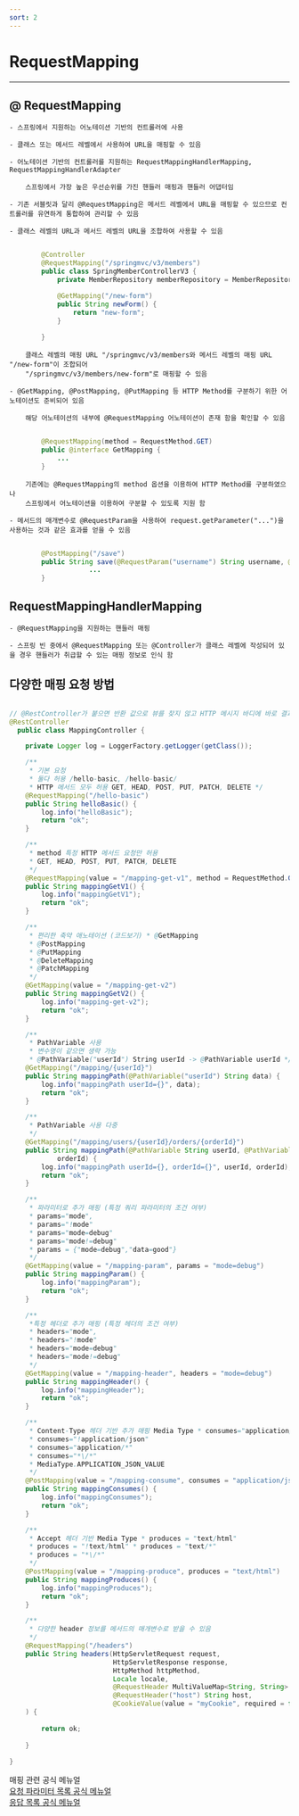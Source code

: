```yaml
---
sort: 2
---
```


# RequestMapping

---

## @ RequestMapping

    - 스프링에서 지원하는 어노테이션 기반의 컨트롤러에 사용

    - 클래스 또는 메서드 레벨에서 사용하여 URL을 매핑할 수 있음

    - 어노테이션 기반의 컨트롤러를 지원하는 RequestMappingHandlerMapping, RequestMappingHandlerAdapter

        스프링에서 가장 높은 우선순위를 가진 핸들러 매핑과 핸들러 어댑터임

    - 기존 서블릿과 달리 @RequestMapping은 메서드 레벨에서 URL을 매핑할 수 있으므로 컨트롤러를 유연하게 통합하여 관리할 수 있음

    - 클래스 레벨의 URL과 메서드 레벨의 URL을 조합하여 사용할 수 있음

```java

        @Controller
        @RequestMapping("/springmvc/v3/members")
        public class SpringMemberControllerV3 {
            private MemberRepository memberRepository = MemberRepository.getInstance();

            @GetMapping("/new-form")
            public String newForm() {
                return "new-form";
            }
    
        }

```

        클래스 레벨의 매핑 URL "/springmvc/v3/members와 메서드 레벨의 매핑 URL "/new-form"이 조합되어
        "/springmvc/v3/members/new-form"로 매핑할 수 있음

    - @GetMapping, @PostMapping, @PutMapping 등 HTTP Method를 구분하기 위한 어노테이션도 준비되어 있음

        해당 어노테이션의 내부에 @RequestMapping 어노테이션이 존재 함을 확인할 수 있음

```java

        @RequestMapping(method = RequestMethod.GET)
        public @interface GetMapping {
            ...
        }

```

        기존에는 @RequestMapping의 method 옵션을 이용하여 HTTP Method를 구분하였으나
        스프링에서 어노테이션을 이용하여 구분할 수 있도록 지원 함 

    - 메서드의 매개변수로 @RequestParam을 사용하여 request.getParameter("...")을 사용하는 것과 같은 효과를 얻을 수 있음

```java

        @PostMapping("/save")
        public String save(@RequestParam("username") String username, @RequestParam("age") int age, Model model){
                    ...
        }

```

## RequestMappingHandlerMapping

    - @RequestMapping을 지원하는 핸들러 매핑

    - 스프링 빈 중에서 @RequestMapping 또는 @Controller가 클래스 레벨에 작성되어 있을 경우 핸들러가 취급할 수 있는 매핑 정보로 인식 함

## 다양한 매핑 요청 방법

```java

// @RestController가 붙으면 반환 값으로 뷰를 찾지 않고 HTTP 메시지 바디에 바로 결과 값을 입력 함
@RestController
  public class MappingController {

    private Logger log = LoggerFactory.getLogger(getClass());

    /**
     * 기본 요청
     * 둘다 허용 /hello-basic, /hello-basic/
     * HTTP 메서드 모두 허용 GET, HEAD, POST, PUT, PATCH, DELETE */
    @RequestMapping("/hello-basic")
    public String helloBasic() {
        log.info("helloBasic");
        return "ok";
    }

    /**
     * method 특정 HTTP 메서드 요청만 허용
     * GET, HEAD, POST, PUT, PATCH, DELETE
     */
    @RequestMapping(value = "/mapping-get-v1", method = RequestMethod.GET)
    public String mappingGetV1() {
        log.info("mappingGetV1");
        return "ok";
    }

    /**
     * 편리한 축약 애노테이션 (코드보기) * @GetMapping
     * @PostMapping
     * @PutMapping
     * @DeleteMapping
     * @PatchMapping
     */
    @GetMapping(value = "/mapping-get-v2")
    public String mappingGetV2() {
        log.info("mapping-get-v2");
        return "ok";
    }

    /**
     * PathVariable 사용
     * 변수명이 같으면 생략 가능
     * @PathVariable("userId") String userId -> @PathVariable userId */
    @GetMapping("/mapping/{userId}")
    public String mappingPath(@PathVariable("userId") String data) {
        log.info("mappingPath userId={}", data);
        return "ok";
    }

    /**
     * PathVariable 사용 다중
     */
    @GetMapping("/mapping/users/{userId}/orders/{orderId}")
    public String mappingPath(@PathVariable String userId, @PathVariable Long
            orderId) {
        log.info("mappingPath userId={}, orderId={}", userId, orderId);
        return "ok";
    }

    /**
     * 파라미터로 추가 매핑 (특정 쿼리 파라미터의 조건 여부)
     * params="mode",
     * params="!mode"
     * params="mode=debug"
     * params="mode!=debug"
     * params = {"mode=debug","data=good"}
     */
    @GetMapping(value = "/mapping-param", params = "mode=debug")
    public String mappingParam() {
        log.info("mappingParam");
        return "ok";
    }

    /**
     *특정 헤더로 추가 매핑 (특정 헤더의 조건 여부)
     * headers="mode",
     * headers="!mode"
     * headers="mode=debug"
     * headers="mode!=debug"
     */
    @GetMapping(value = "/mapping-header", headers = "mode=debug")
    public String mappingHeader() {
        log.info("mappingHeader");
        return "ok";
    }

    /**
     * Content-Type 헤더 기반 추가 매핑 Media Type * consumes="application/json"
     * consumes="!application/json"
     * consumes="application/*"
     * consumes="*\/*"
     * MediaType.APPLICATION_JSON_VALUE
     */
    @PostMapping(value = "/mapping-consume", consumes = "application/json")
    public String mappingConsumes() {
        log.info("mappingConsumes");
        return "ok";
    }

    /**
     * Accept 헤더 기반 Media Type * produces = "text/html"
     * produces = "!text/html" * produces = "text/*"
     * produces = "*\/*"
     */
    @PostMapping(value = "/mapping-produce", produces = "text/html")
    public String mappingProduces() {
        log.info("mappingProduces");
        return "ok";
    }

    /**
     * 다양한 header 정보를 메서드의 매개변수로 받을 수 있음
     */
    @RequestMapping("/headers")
    public String headers(HttpServletRequest request,
                          HttpServletResponse response,
                          HttpMethod httpMethod,
                          Locale locale,
                          @RequestHeader MultiValueMap<String, String> headerMap,
                          @RequestHeader("host") String host,
                          @CookieValue(value = "myCookie", required = false) String cookie
    ) {
        
        return ok;
        
    }
    
}

```
매핑 관련 공식 메뉴얼  
[요청 파라미터 목록 공식 메뉴얼](https://docs.spring.io/spring-framework/docs/current/reference/html/web.html#mvc-ann-arguments)  
[응답 목록 공식 메뉴얼](https://docs.spring.io/spring-framework/docs/current/reference/html/web.html#mvc-ann-return-types)

